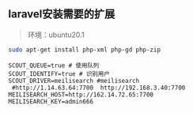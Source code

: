## laravel安装需要的扩展

> 环境：ubuntu20.1

```bash
sudo apt-get install php-xml php-gd php-zip
```

```env
SCOUT_QUEUE=true # 使用队列
SCOUT_IDENTIFY=true # 识别用户
SCOUT_DRIVER=meilisearch #meilisearch
 #http://1.14.63.64:7700  http://192.168.3.40:7700
MEILISEARCH_HOST=http://162.14.72.65:7700
MEILISEARCH_KEY=admin666
```

